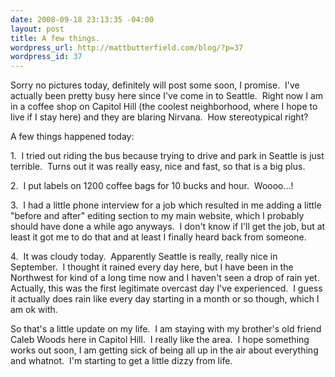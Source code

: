 ```yaml
--- 
date: 2008-09-18 23:13:35 -04:00
layout: post
title: A few things.
wordpress_url: http://mattbutterfield.com/blog/?p=37
wordpress_id: 37
---
```

Sorry no pictures today, definitely will post some soon, I promise.  I've actually been pretty busy here since I've come in to Seattle.  Right now I am in a coffee shop on Capitol Hill (the coolest neighborhood, where I hope to live if I stay here) and they are blaring Nirvana.  How stereotypical right?

A few things happened today:

1.  I tried out riding the bus because trying to drive and park in Seattle is just terrible.  Turns out it was really easy, nice and fast, so that is a big plus.

2.  I put labels on 1200 coffee bags for 10 bucks and hour.  Woooo...!

3.  I had a little phone interview for a job which resulted in me adding a little "before and after" editing section to my main website, which I probably should have done a while ago anyways.  I don't know if I'll get the job, but at least it got me to do that and at least I finally heard back from someone.

4.  It was cloudy today.  Apparently Seattle is really, really nice in September.  I thought it rained every day here, but I have been in the Northwest for kind of a long time now and I haven't seen a drop of rain yet.  Actually, this was the first legitimate overcast day I've experienced.  I guess it actually does rain like every day starting in a month or so though, which I am ok with.

So that's a little update on my life.  I am staying with my brother's old friend Caleb Woods here in Capitol Hill.  I really like the area.  I hope something works out soon, I am getting sick of being all up in the air about everything and whatnot.  I'm starting to get a little dizzy from life.
